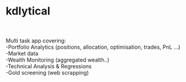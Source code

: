 # kdlytical <br /> <br />

Multi task app covering: <br />
-Portfolio Analytics (positions, allocation, optimisation, trades, PnL ...) <br />
-Market data <br />
-Wealth Monitoring (aggregated wealth..) <br />
-Technical Analysis & Regressions <br />
-Gold screening (web scrapping) <br />
